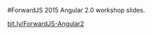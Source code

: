 #ForwardJS 2015 Angular 2.0 workshop slides.

[bit.ly/ForwardJS-Angular2](http://yonet.github.io/ForwardJS-Angular2)